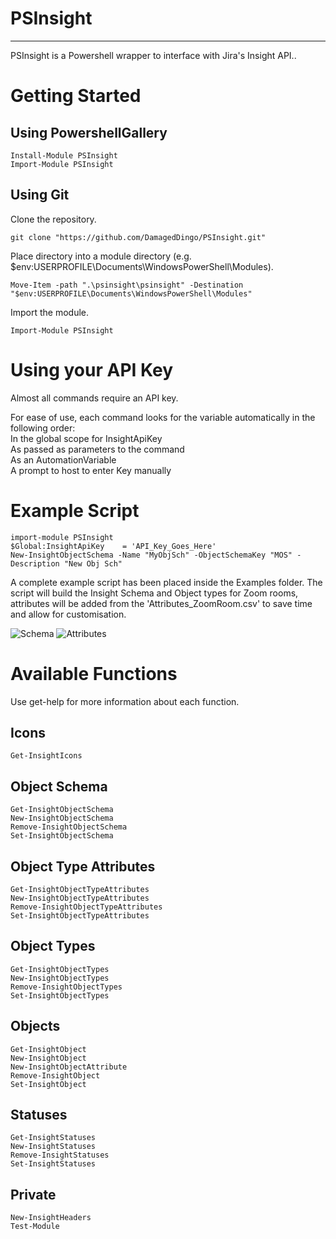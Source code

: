 # PSInsight
- - - - 
PSInsight is a Powershell wrapper to interface with Jira's Insight API..


# Getting Started #
## Using PowershellGallery ##
```
Install-Module PSInsight
Import-Module PSInsight
```

## Using Git ##
Clone the repository.
```
git clone "https://github.com/DamagedDingo/PSInsight.git"
```
Place directory into a module directory (e.g. $env:USERPROFILE\Documents\WindowsPowerShell\Modules).
```
Move-Item -path ".\psinsight\psinsight" -Destination "$env:USERPROFILE\Documents\WindowsPowerShell\Modules"
```
Import the module.
```
Import-Module PSInsight
```

# Using your API Key #
Almost all commands require an API key.
  
For ease of use, each command looks for the variable automatically in the following order:  
    In the global scope for InsightApiKey  
    As passed as parameters to the command  
    As an AutomationVariable  
    A prompt to host to enter Key manually  

# Example Script #
```
import-module PSInsight
$Global:InsightApiKey    = 'API_Key_Goes_Here'  
New-InsightObjectSchema -Name "MyObjSch" -ObjectSchemaKey "MOS" -Description "New Obj Sch"
```
A complete example script has been placed inside the Examples folder.
The script will build the Insight Schema and Object types for Zoom rooms,
attributes will be added from the 'Attributes_ZoomRoom.csv' to save time
and allow for customisation.

![Schema](https://i.imgur.com/NByWKhl.png) <!-- .element height="50%" width="50%" -->
![Attributes](https://i.imgur.com/GzvExXL.png) <!-- .element height="50%" width="50%" -->

# Available Functions #
Use get-help for more information about each function.

## Icons ##
```
Get-InsightIcons  
```
## Object Schema ##
```
Get-InsightObjectSchema
New-InsightObjectSchema
Remove-InsightObjectSchema
Set-InsightObjectSchema
```
## Object Type Attributes ##
```
Get-InsightObjectTypeAttributes
New-InsightObjectTypeAttributes
Remove-InsightObjectTypeAttributes
Set-InsightObjectTypeAttributes
```
## Object Types ##
```
Get-InsightObjectTypes
New-InsightObjectTypes
Remove-InsightObjectTypes
Set-InsightObjectTypes
```
## Objects ##
```
Get-InsightObject
New-InsightObject
New-InsightObjectAttribute
Remove-InsightObject
Set-InsightObject
```
## Statuses ##
```
Get-InsightStatuses
New-InsightStatuses
Remove-InsightStatuses
Set-InsightStatuses
```
## Private ##
```
New-InsightHeaders
Test-Module
```

